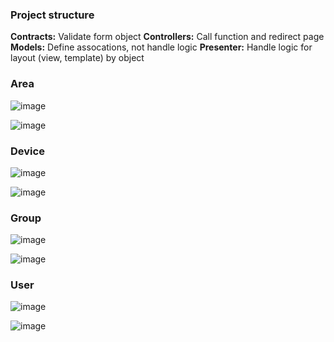 ### Project structure

**Contracts:** Validate form object
**Controllers:** Call function and redirect page
**Models:** Define assocations, not handle logic
**Presenter:** Handle logic for layout (view, template) by object

### Area

![image](https://user-images.githubusercontent.com/27756008/63845267-f21fa580-c9b3-11e9-8e5d-1c1d9554dbc1.png)

![image](https://user-images.githubusercontent.com/27756008/63845308-019eee80-c9b4-11e9-950b-21c2d6b46900.png)

### Device

![image](https://user-images.githubusercontent.com/27756008/63845356-0fed0a80-c9b4-11e9-8d12-42c72c348111.png)

![image](https://user-images.githubusercontent.com/27756008/63845398-209d8080-c9b4-11e9-9af6-bb1291d49c2e.png)

### Group

![image](https://user-images.githubusercontent.com/27756008/63845454-30b56000-c9b4-11e9-9f3f-6d67b850721f.png)

![image](https://user-images.githubusercontent.com/27756008/63845504-3f9c1280-c9b4-11e9-8918-20eb61833259.png)

### User

![image](https://user-images.githubusercontent.com/27756008/63845535-4aef3e00-c9b4-11e9-846d-8c5e0ed52146.png)

![image](https://user-images.githubusercontent.com/27756008/63845559-53477900-c9b4-11e9-939a-e683e6af14bc.png)
